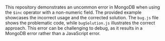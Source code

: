 This repository demonstrates an uncommon error in MongoDB when using the `$inc` operator with a non-numeric field.  The provided example showcases the incorrect usage and the corrected solution.  The `bug.js` file shows the problematic code, while `bugSolution.js` illustrates the correct approach. This error can be challenging to debug, as it results in a MongoDB error rather than a JavaScript error.